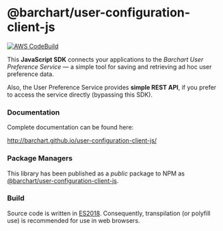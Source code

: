 # @barchart/user-configuration-client-js

[![AWS CodeBuild](https://codebuild.us-east-1.amazonaws.com/badges?uuid=eyJlbmNyeXB0ZWREYXRhIjoicisyc2F1SERKVlFRTEdmTk95cDBtZkdDTjdqVU93MlBHcjhJUkxlVk5DajdFNzhoeStxUWM1NjUvMWpKNTI0UjBHWTFka3lVck01K2FvV2RpYjJzSlJVPSIsIml2UGFyYW1ldGVyU3BlYyI6InY0dmNKZVBkWlFXUFFld0IiLCJtYXRlcmlhbFNldFNlcmlhbCI6MX0%3D&branch=master)](https://github.com/barchart/user-configuration-client-js)

This **JavaScript SDK** connects your applications to the _Barchart User Preference Service_ — a simple tool for saving and retrieving ad hoc user preference data.

Also, the User Preference Service provides **simple REST API**, if you prefer to access the service directly (bypassing this SDK).

### Documentation

Complete documentation can be found here:

http://barchart.github.io/user-configuration-client-js/

### Package Managers

This library has been published as a *public* package to NPM as [@barchart/user-configuration-client-js](https://www.npmjs.com/package/@barchart/user-configuration-client-js).

### Build

Source code is written in [ES2018](https://en.wikipedia.org/wiki/ECMAScript#9th_Edition_%E2%80%93_ECMAScript_2018). Consequently, transpilation (or polyfill use) is recommended for use in web browsers.

